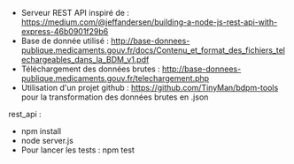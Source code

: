 - Serveur REST API inspiré de : https://medium.com/@jeffandersen/building-a-node-js-rest-api-with-express-46b0901f29b6
- Base de donnée utilisé : http://base-donnees-publique.medicaments.gouv.fr/docs/Contenu_et_format_des_fichiers_telechargeables_dans_la_BDM_v1.pdf
- Téléchargement des données brutes : http://base-donnees-publique.medicaments.gouv.fr/telechargement.php
- Utilisation d'un projet github : https://github.com/TinyMan/bdpm-tools pour la transformation des données brutes en .json

rest_api :
- npm install
- node server.js
- Pour lancer les tests : npm test 
